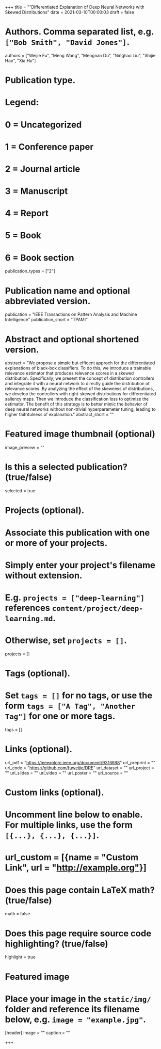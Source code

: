 +++
title = ""Differentiated Explanation of Deep Neural Networks with Skewed Distributions"
date = 2021-03-10T00:00:03
draft = false

# Authors. Comma separated list, e.g. `["Bob Smith", "David Jones"]`.
authors = ["Weijie Fu", "Meng Wang", "Mengnan Du", "Ninghao Liu", "Shijie Hao", "Xia Hu"]

# Publication type.
# Legend:
# 0 = Uncategorized
# 1 = Conference paper
# 2 = Journal article
# 3 = Manuscript
# 4 = Report
# 5 = Book
# 6 = Book section
publication_types = ["2"]

# Publication name and optional abbreviated version.
publication = "IEEE Transactions on Pattern Analysis and Machine Intelligence"
publication_short = "TPAMI"

# Abstract and optional shortened version.
abstract = "We propose a simple but efficent approch for the differentiated explanations of black-box classifiers. To do this, we introduce a trainable relevance estimator that produces relevance scores in a skewed distribution. Specifically, we present the concept of distribution controllers and integrate it with a neural network to directly guide the distribution of relevance scores. By analyzing the effect of the skewness of distributions, we develop the controllers with right-skewed distributions for differentiated saliency maps. Then we introduce the classification loss to optimize the estimator. The benefit of this strategy is to better mimic the behavior of deep neural networks without non-trivial hyperparameter tuning, leading to higher faithfulness of explanation."
abstract_short = ""

# Featured image thumbnail (optional)
image_preview = ""

# Is this a selected publication? (true/false)
selected = true

# Projects (optional).
#   Associate this publication with one or more of your projects.
#   Simply enter your project's filename without extension.
#   E.g. `projects = ["deep-learning"]` references `content/project/deep-learning.md`.
#   Otherwise, set `projects = []`.
projects = []

# Tags (optional).
#   Set `tags = []` for no tags, or use the form `tags = ["A Tag", "Another Tag"]` for one or more tags.
tags = []

# Links (optional).
url_pdf = "https://ieeexplore.ieee.org/document/9316988"
url_preprint = ""
url_code = "https://github.com/fuweijie/DRE"
url_dataset = ""
url_project = ""
url_slides = ""
url_video = ""
url_poster = ""
url_source = ""

# Custom links (optional).
#   Uncomment line below to enable. For multiple links, use the form `[{...}, {...}, {...}]`.
# url_custom = [{name = "Custom Link", url = "http://example.org"}]

# Does this page contain LaTeX math? (true/false)
math = false

# Does this page require source code highlighting? (true/false)
highlight = true

# Featured image
# Place your image in the `static/img/` folder and reference its filename below, e.g. `image = "example.jpg"`.
[header]
image = ""
caption = ""

+++
